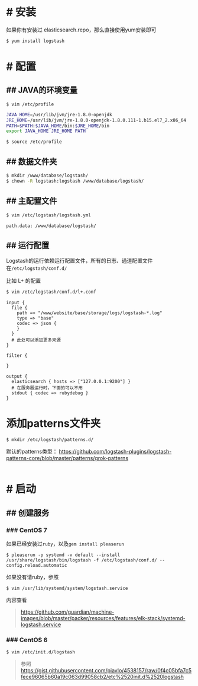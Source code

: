 # # 安装
如果你有安装过 elasticsearch.repo，那么直接使用yum安装即可
```bash
$ yum install logstash
```
# # 配置
## ## JAVA的环境变量
```
$ vim /etc/profile
```
```bash
JAVA_HOME=/usr/lib/jvm/jre-1.8.0-openjdk
JRE_HOME=/usr/lib/jvm/jre-1.8.0-openjdk-1.8.0.111-1.b15.el7_2.x86_64
PATH=$PATH:$JAVA_HOME/bin:$JRE_HOME/bin
export JAVA_HOME JRE_HOME PATH
```
```
$ source /etc/profile
```
## ## 数据文件夹
```bash
$ mkdir /www/database/logstash/
$ chown -R logstash:logstash /www/database/logstash/
```
## ## 主配置文件
```bash
$ vim /etc/logstash/logstash.yml
```
```
path.data: /www/database/logstash/
```
## ## 运行配置
Logstash的运行依赖运行配置文件，所有的日志、通道配置文件在`/etc/logstash/conf.d/`

比如 L+ 的配置
```bash
$ vim /etc/logstash/conf.d/l+.conf
```
```
input {
  file {
    path => "/www/website/base/storage/logs/logstash-*.log"
    type => "base"
    codec => json {
    }
  }
  # 此处可以添加更多来源
}

filter {

}

output {
  elasticsearch { hosts => ["127.0.0.1:9200"] }
  # 在服务器运行时，下面的可以不用
  stdout { codec => rubydebug }
}
```

# 添加patterns文件夹
```
$ mkdir /etc/logstash/patterns.d/
```
默认的patterns类型：
https://github.com/logstash-plugins/logstash-patterns-core/blob/master/patterns/grok-patterns
```

```


# # 启动
## ## 创建服务
### ### CentOS 7
如果已经安装过`ruby`，以及`gem install pleaserun`
```
$ pleaserun -p systemd -v default --install /usr/share/logstash/bin/logstash -f /etc/logstash/conf.d/ --config.reload.automatic
```
如果没有请ruby，参照
```
$ vim /usr/lib/systemd/system/logstash.service
```
内容查看
> https://github.com/guardian/machine-images/blob/master/packer/resources/features/elk-stack/systemd-logstash.service

### ### CentOS 6
```
$ vim /etc/init.d/logstash
```
> 参照 https://gist.githubusercontent.com/piavlo/4538157/raw/0f4c05bfa7c5fece96065b60a19c063d99058cb2/etc%2520init.d%2520logstash

